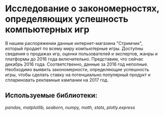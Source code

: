 # Исследование о закономерностях, определяющих успешность компьютерных игр
В нашем распоряжении данные интернет-магазина "Стримчик", который продает по всему миру компьютерные игры. Доступны сведения о продажах игр, оценки пользователей и экспертов, жанры и платформы до 2016 года включительно. Представим, что сейчас декабрь 2016 года. Соответственно, данные за 2016 год неполные. Необходимо выявить закономерности, определяющие успешность игры, чтобы сделать ставку на потенциально популярный продукт и сплариновать рекламные кампании на 2017 год.
## Используемые библиотеки:
_pandas, matplotlib, seaborn, numpy, math, stats, plotly.express_
